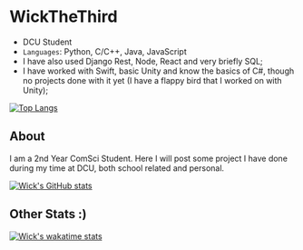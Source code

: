 
# WickTheThird

- DCU Student
- `Languages`: Python, C/C++, Java, JavaScript
- I have also used Django Rest, Node, React and very briefly SQL;
- I have worked with Swift, basic Unity and know the basics of C#, though no projects done with it yet (I have a flappy bird that I worked on with Unity);

[![Top Langs](https://github-readme-stats-git-masterrstaa-rickstaa.vercel.app/api/top-langs/?username=WickTheThird)](https://github.com/anuraghazra/github-readme-stats)

  
## About

I am a 2nd Year ComSci Student. Here I will post some project I have done during my time at DCU, both school related and personal.

[![Wick's GitHub stats](https://github-readme-stats.vercel.app/api?username=WickTheThird)](https://github.com/anuraghazra/github-readme-stats)

## Other Stats :)

[![Wick's wakatime stats](https://github-readme-stats.vercel.app/api/wakatime?username=WickTheThird)](https://github.com/anuraghazra/github-readme-stats)
